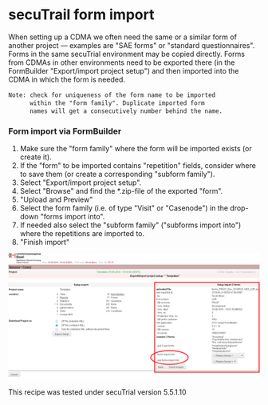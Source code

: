 # secuTrail form import

When setting up a CDMA we often need the same or a similar form of another project — examples are "SAE forms" or "standard questionnaires". Forms in the same secuTrial environment may be copied directly. Forms from CDMAs in other environments need to be exported there (in the FormBuilder "Export/import project setup") and then imported into the CDMA in which the form is needed.

```
Note: check for uniqueness of the form name to be imported
      within the "form family". Duplicate imported form 
      names will get a consecutively number behind the name.
```

### Form import via FormBuilder
1. Make sure the "form family" where the form will be imported exists (or create it).
2. If the "form" to be imported contains "repetition" fields, consider where to save them (or create a corresponding "subform family").
3. Select "Export/import project setup".
4. Select "Browse" and find the *.zip-file of the exported "form".
5. "Upload and Preview"
6. Select the form family (i.e. of type "Visit" or "Casenode") in the drop-down "forms import into".
7. If needed also select the "subform family" ("subforms import into") where the repetitions are imported to.
8. "Finish import"

![importform](fig/import_form.png)


This recipe was tested under secuTrial version 5.5.1.10
